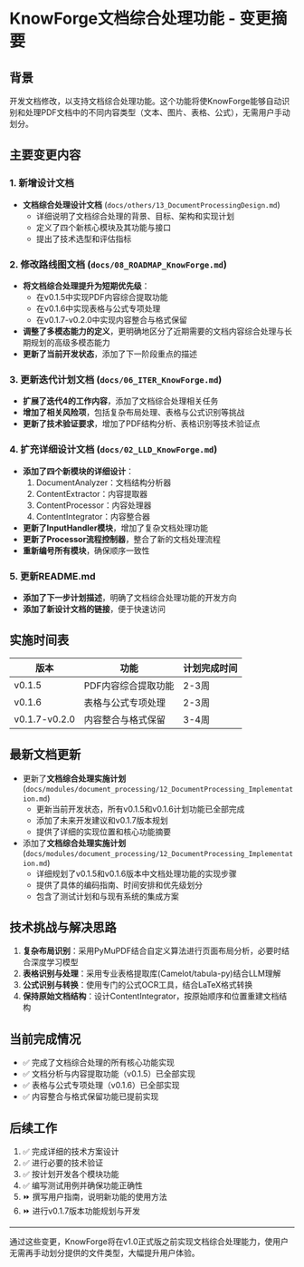 # KnowForge文档综合处理功能 - 变更摘要

## 背景

开发文档修改，以支持文档综合处理功能。这个功能将使KnowForge能够自动识别和处理PDF文档中的不同内容类型（文本、图片、表格、公式），无需用户手动划分。

## 主要变更内容

### 1. 新增设计文档

- **文档综合处理设计文档** (`docs/others/13_DocumentProcessingDesign.md`)
  - 详细说明了文档综合处理的背景、目标、架构和实现计划
  - 定义了四个新核心模块及其功能与接口
  - 提出了技术选型和评估指标

### 2. 修改路线图文档 (`docs/08_ROADMAP_KnowForge.md`)

- **将文档综合处理提升为短期优先级**：
  - 在v0.1.5中实现PDF内容综合提取功能
  - 在v0.1.6中实现表格与公式专项处理
  - 在v0.1.7-v0.2.0中实现内容整合与格式保留
- **调整了多模态能力的定义**，更明确地区分了近期需要的文档内容综合处理与长期规划的高级多模态能力
- **更新了当前开发状态**，添加了下一阶段重点的描述

### 3. 更新迭代计划文档 (`docs/06_ITER_KnowForge.md`)

- **扩展了迭代4的工作内容**，添加了文档综合处理相关任务
- **增加了相关风险项**，包括复杂布局处理、表格与公式识别等挑战
- **更新了技术验证要求**，增加了PDF结构分析、表格识别等技术验证点

### 4. 扩充详细设计文档 (`docs/02_LLD_KnowForge.md`)

- **添加了四个新模块的详细设计**：
  1. DocumentAnalyzer：文档结构分析器
  2. ContentExtractor：内容提取器
  3. ContentProcessor：内容处理器
  4. ContentIntegrator：内容整合器
- **更新了InputHandler模块**，增加了复杂文档处理功能
- **更新了Processor流程控制器**，整合了新的文档处理流程
- **重新编号所有模块**，确保顺序一致性

### 5. 更新README.md

- **添加了下一步计划描述**，明确了文档综合处理功能的开发方向
- **添加了新设计文档的链接**，便于快速访问

## 实施时间表

| 版本 | 功能 | 计划完成时间 |
|-----|-----|-----------|
| v0.1.5 | PDF内容综合提取功能 | 2-3周 |
| v0.1.6 | 表格与公式专项处理 | 2-3周 |
| v0.1.7-v0.2.0 | 内容整合与格式保留 | 3-4周 |

## 最新文档更新

- 更新了**文档综合处理实施计划** (`docs/modules/document_processing/12_DocumentProcessing_Implementation.md`)
  - 更新当前开发状态，所有v0.1.5和v0.1.6计划功能已全部完成
  - 添加了未来开发建议和v0.1.7版本规划
  - 提供了详细的实现位置和核心功能摘要
- 添加了**文档综合处理实施计划** (`docs/modules/document_processing/12_DocumentProcessing_Implementation.md`)
  - 详细规划了v0.1.5和v0.1.6版本中文档处理功能的实现步骤
  - 提供了具体的编码指南、时间安排和优先级划分
  - 包含了测试计划和与现有系统的集成方案

## 技术挑战与解决思路

1. **复杂布局识别**：采用PyMuPDF结合自定义算法进行页面布局分析，必要时结合深度学习模型
2. **表格识别与处理**：采用专业表格提取库(Camelot/tabula-py)结合LLM理解
3. **公式识别与转换**：使用专门的公式OCR工具，结合LaTeX格式转换
4. **保持原始文档结构**：设计ContentIntegrator，按原始顺序和位置重建文档结构

## 当前完成情况

- ✅ 完成了文档综合处理的所有核心功能实现
- ✅ 文档分析与内容提取功能（v0.1.5）已全部实现
- ✅ 表格与公式专项处理（v0.1.6）已全部实现
- ✅ 内容整合与格式保留功能已提前实现

## 后续工作

1. ✅ 完成详细的技术方案设计
2. ✅ 进行必要的技术验证
3. ✅ 按计划开发各个模块功能
4. ✅ 编写测试用例并确保功能正确性
5. ⏩ 撰写用户指南，说明新功能的使用方法
6. ⏩ 进行v0.1.7版本功能规划与开发

---

通过这些变更，KnowForge将在v1.0正式版之前实现文档综合处理能力，使用户无需再手动划分提供的文件类型，大幅提升用户体验。
